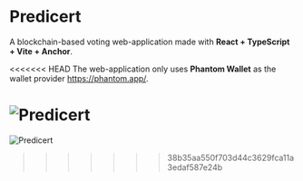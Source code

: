 # Predicert

A blockchain-based voting web-application made with __React + TypeScript + Vite + Anchor__.

<<<<<<< HEAD
The web-application only uses __Phantom Wallet__ as the wallet provider https://phantom.app/. 

![Predicert](https://github.com/iantato/theblokc-solana-dev-bootcamp/assets/83338977/8c0e2843-4f09-41fe-961d-a6d46912a451)
=======
![Predicert](https://github.com/iantato/theblokc-solana-dev-bootcamp/assets/83338977/8c0e2843-4f09-41fe-961d-a6d46912a451)
>>>>>>> 38b35aa550f703d44c3629fca11a3edaf587e24b
